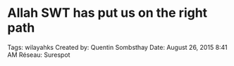 # Allah SWT has put us on the right path

Tags: wilayahks
Created by: Quentin Sombsthay
Date: August 26, 2015 8:41 AM
Réseau: Surespot